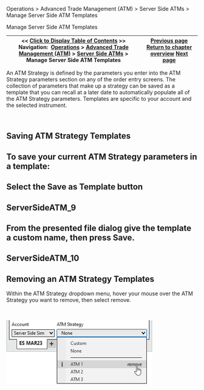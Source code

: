 ﻿


Operations \> Advanced Trade Management (ATM) \> Server Side ATMs \> Manage Server Side ATM Templates






















Manage Server Side ATM Templates







| \<\< [Click to Display Table of Contents](manage-server-side-atm-templat.md) \>\> **Navigation:**     [Operations](operations-1.md) \> [Advanced Trade Management (ATM)](advanced_trade_management_atm-1.md) \> [Server Side ATMs](server-side-atm-strategy-1.md) \> Manage Server Side ATM Templates | [Previous page](server-side-stop-strategy-1.md) [Return to chapter overview](server-side-atm-strategy-1.md) [Next page](auto_close_position-1.md) |
| --- | --- |











An ATM Strategy is defined by the parameters you enter into the ATM Strategy parameters section on any of the order entry screens. The collection of parameters that make up a strategy can be saved as a template that you can recall at a later date to automatically populate all of the ATM Strategy parameters. Templates are specific to your account and the selected instrument.


 


## Saving ATM Strategy Templates


## To save your current ATM Strategy parameters in a template:


## 


## Select the Save as Template button


## 


## ServerSideATM_9


## 


## From the presented file dialog give the template a custom name, then press Save.


## 


## ServerSideATM_10


## 


## Removing an ATM Strategy Templates


Within the ATM Strategy dropdown menu, hover your mouse over the ATM Strategy you want to remove, then select remove.


 


![ServerSideATM_11](serversideatm_11.png)


 








